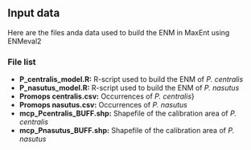 ## Input data
Here are the files anda data used to build the ENM in MaxEnt using ENMeval2

### File list

+ **P_centralis_model.R:** R-script used to build the ENM of _P. centralis_
+ **P_nasutus_model.R:** R-script used to build the ENM of _P. nasutus_
+ **Promops centralis.csv:** Occurrences of _P. centralis_}
+ **Promops nasutus.csv:** Occurrences of _P. nasutus_
+ **mcp_Pcentralis_BUFF.shp:** Shapefile of the calibration area of _P. centralis_
+ **mcp_Pnasutus_BUFF.shp:** Shapefile of the calibration area of _P. nasutus_
